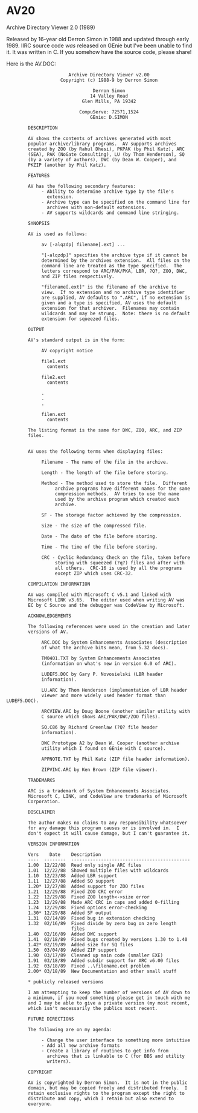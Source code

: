 # AV20
Archive Directory Viewer 2.0 (1989)

Released by 16-year old Derron Simon in 1988 and updated through early 1989.  IIRC source code *was* released on GEnie but I've been unable to find it.  It was written in C.  If you somehow have the source code, please share!

Here is the AV.DOC:

                           Archive Directory Viewer v2.00
                        Copyright (c) 1988-9 by Derron Simon

                                    Derron Simon
                                   14 Valley Road
                                Glen Mills, PA 19342

                               CompuServe: 72571,1524
                                   GEnie: D.SIMON

            DESCRIPTION

            AV shows the contents of archives generated with most
            popular archive/library programs.  AV supports archives
            created by ZOO (by Rahul Dhesi), PKPAK (by Phil Katz), ARC
            (SEA), PAK (NoGate Consulting), LU (by Thom Henderson), SQ
            (by a variety of authors), DWC (by Dean W. Cooper), and
            PKZIP (another by Phil Katz).

            FEATURES

            AV has the following secondary features:
                 - Ability to determine archive type by the file's
                   extension.
                 - Archive type can be specified on the command line for
                   archives with non-default extensions.
                 - AV supports wildcards and command line stringing.

            SYNOPSIS

            AV is used as follows:

                 av [-alqzdp] filename[.ext] ...

                 "[-alqzdp]" specifies the archive type if it cannot be
                 determined by the archives extension.  All files on the
                 command line are treated as the type specified.  The
                 letters correspond to ARC/PAK/PKA, LBR, ?Q?, ZOO, DWC,
                 and ZIP files respectively.

                 "filename[.ext]" is the filename of the archive to
                 view.  If no extension and no archive type identifier
                 are supplied, AV defaults to ".ARC", if no extension is
                 given and a type is specified, AV uses the default
                 extension for that archiver.  Filenames may contain
                 wildcards and may be strung.  Note: there is no default
                 extension for squeezed files.

            OUTPUT

            AV's standard output is in the form:

                 AV copyright notice

                 file1.ext
                   contents

                 file2.ext
                   contents

                 .
                 .
                 .

                 filen.ext
                   contents

            The listing format is the same for DWC, ZOO, ARC, and ZIP
            files.


            AV uses the following terms when displaying files:

                 Filename - The name of the file in the archive.

                 Length - The length of the file before storing.

                 Method - The method used to store the file.  Different
                      archive programs have different names for the same
                      compression methods.  AV tries to use the name
                      used by the archive program which created each
                      archive.

                 SF - The storage factor achieved by the compression.

                 Size - The size of the compressed file.

                 Date - The date of the file before storing.

                 Time - The time of the file before storing.

                 CRC - Cyclic Redundancy Check on the file, taken before
                      storing with squeezed (?q?) files and after with
                      all others.  CRC-16 is used by all the programs
                      except ZIP which uses CRC-32.

            COMPILATION INFORMATION

            AV was compiled with Microsoft C v5.1 and linked with
            Microsoft LINK v3.65.  The editor used when writing AV was
            EC by C Source and the debugger was CodeView by Microsoft.

            ACKNOWLEDGEMENTS

            The following references were used in the creation and later
            versions of AV.

                 ARC.DOC by System Enhancements Associates (description
                 of what the archive bits mean, from 5.32 docs).

                 TM0401.TXT by System Enhancements Associates
                 (information on what's new in version 6.0 of ARC).

                 LUDEF5.DOC by Gary P. Novosielski (LBR header
                 information).

                 LU.ARC by Thom Henderson (implementation of LBR header
                 viewer and more widely used header format than LUDEF5.DOC).

                 ARCVIEW.ARC by Doug Boone (another similar utility with
                 C source which shows ARC/PAK/DWC/ZOO files).

                 SQ.C86 by Richard Greenlaw (?Q? file header
                 information).

                 DWC Prototype A2 by Dean W. Cooper (another archive
                 utility which I found on GEnie with C source).

                 APPNOTE.TXT by Phil Katz (ZIP file header information).

                 ZIPVINC.ARC by Ken Brown (ZIP file viewer).

            TRADEMARKS

            ARC is a trademark of System Enhancements Associates.
            Microsoft C, LINK, and CodeView are trademarks of Microsoft
            Corporation.

            DISCLAIMER

            The author makes no claims to any responsibility whatsoever
            for any damage this program causes or is involved in.  I
            don't expect it will cause damage, but I can't guarantee it.

            VERSION INFORMATION

            Vers    Date    Description
            ----  --------  --------------------------------------------
            1.00  12/22/88  Read only single ARC files
            1.01  12/22/88  Showed multiple files with wildcards
            1.10  12/23/88  Added LBR support
            1.11  12/27/88  Added SQ support
            1.20* 12/27/88  Added support for ZOO files
            1.21  12/29/88  Fixed ZOO CRC error
            1.22  12/29/88  Fixed ZOO length<->size error
            1.23  12/29/88  Made ARC CRC in caps and added 0-filling
            1.24  12/29/88  Fixed options error-checking
            1.30* 12/29/88  Added SF output
            1.31  02/14/89  Fixed bug in extension checking
            1.32  02/16/89  Fixed divide by zero bug on zero length
                            files
            1.40  02/16/89  Added DWC support
            1.41  02/18/89  Fixed bugs created by versions 1.30 to 1.40
            1.42* 02/19/89  Added size for SQ files
            1.50  03/04/89  Added ZIP support
            1.90  03/17/89  Cleaned up main code (smaller EXE)
            1.91  03/18/89  Added subdir support for ARC v6.00 files
            1.92  03/18/89  Fixed ..\filename.ext problem
            2.00* 03/18/89  New Documentation and other small stuff

            * publicly released versions

            I am attempting to keep the number of versions of AV down to
            a minimum, if you need something please get in touch with me
            and I may be able to give a private version (my most recent,
            which isn't necessarily the publics most recent.

            FUTURE DIRECTIONS

            The following are on my agenda:

                 - Change the user interface to something more intuitive
                 - Add all new archive formats
                 - Create a library of routines to get info from
                   archives that is linkable to C (for BBS and utility
                   writers).

            COPYRIGHT

            AV is copyrighted by Derron Simon.  It is not in the public
            domain, but may be copied freely and distributed freely.  I
            retain exclusive rights to the program except the right to
            distribute and copy, which I retain but also extend to
            everyone.
